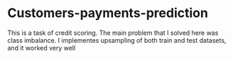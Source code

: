 # Customers-payments-prediction
This is a task of credit scoring. The main problem that I solved here was class imbalance. I implementes upsampling of both train and test datasets, and it worked very well
